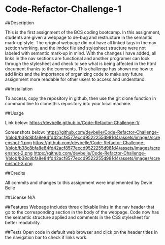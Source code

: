 # Code-Refactor-Challenge-1

##Description

This is the first assignment of the BCS coding bootcamp. In this assignment, students are given a webpage to de-bug and restructure in the semantic mark-up style. The original webpage did not have all linked tags in the nav section working, and the imdex file and stylesheet structure were not labeled with semantic mark-up in mind. With the changes I have added, all links in the nav sections are functional and another programer can look through the stylesheet and check to see what is being affected in the html document thanks to the comments. This challenge has shown me how to add links and the importance of organizing code to make any future assignment more readable for other users to access and understand. 

##Installation

To access, copy the repository in github, then use the git clone function in command line to clone this repository into your local machine. 

##Usage

Link below:
https://devbelle.github.io/Code-Refactor-Challenge-1/

Screenshots below:
https://github.com/devbelle/Code-Refactor-Challenge-1/blob/b38c8bfa8e84fd42acf8577eccd9522255d981d4/assets/images/screenshot-1.png
https://github.com/devbelle/Code-Refactor-Challenge-1/blob/b38c8bfa8e84fd42acf8577eccd9522255d981d4/assets/images/screenshot-2.png
https://github.com/devbelle/Code-Refactor-Challenge-1/blob/b38c8bfa8e84fd42acf8577eccd9522255d981d4/assets/images/screenshot-3.png



##Credits

All commits and changes to this assignment were implemented by Devin Belle

##License
N/A

##Features
Webpage includes three clickable links in the nav header that go to the corresponding section in the body of the webpage. Code now has the semantic structure applied and comments in the CSS stylesheet for better readability. 

##Tests
Open code in default web browser and click on the header titles in the navigation bar to check if links work. 
